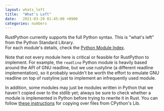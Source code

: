 ```yaml
---
layout: whats_left
title:  "What's Left"
date:   2021-03-29 01:45:00 +0900
categories: numbers
---
```


RustPython currently supports the full Python syntax. This is "what's left" from the Python Standard Library.   
For each module's details, check the [Python Module Index](https://docs.python.org/3/py-modindex.html).

Note that not every module here is critical or feasible for RustPython to implement. For example, the `readline` Python module is heavily based around the API of GNU readline, but we use rustyline (a different readline implementation), so it probably wouldn't be worth the effort to emulate GNU
readline on top of rustyline just to implement an infrequently used module.

In addition, some modules may just be modules written in Python that we haven't copied over to the stdlib yet; always be sure to check whether a module is implemented in Python before trying to rewrite it in Rust. You can follow [these instructions](https://rustpython.github.io/blog/2020/04/04/how-to-contribute-by-cpython-unittest.html#add-a-new-unittest-file) for copying over files from CPython's Lib.